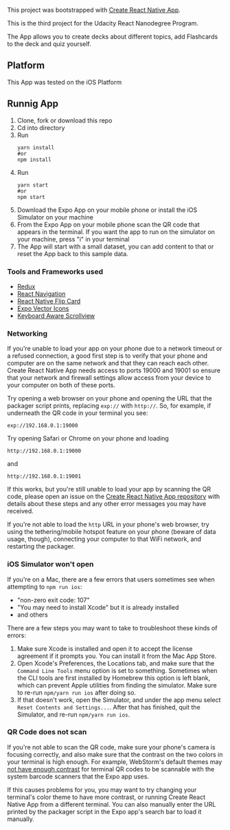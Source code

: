This project was bootstrapped with [Create React Native App](https://github.com/react-community/create-react-native-app).

This is the third project for the Udacity React Nanodegree Program. 

The App allows you to create decks about different topics, add Flashcards to the deck and quiz yourself.

## Platform

This App was tested on the iOS Platform

## Runnig App

1. Clone, fork or download this repo
2. Cd into directory
3. Run 
    ```
    yarn install
    #or
    npm install
    ```
4. Run
    ```
    yarn start
    #or
    npm start
    ```
5. Download the Expo App on your mobile phone or install the iOS Simulator on your machine
6. From the Expo App on your mobile phone scan the QR code that appears in the terminal. If you want the app to run on the simulator on your machine, press "i" in your terminal
7. The App will start with a small dataset, you can add content to that or reset the App back to this sample data.

### Tools and Frameworks used

* [Redux](https://redux.js.org/)
* [React Navigation](https://reactnavigation.org/)
* [React Native Flip Card](https://github.com/moschan/react-native-flip-card)
* [Expo Vector Icons](https://expo.github.io/vector-icons/)
* [Keyboard Aware Scrollview](https://github.com/APSL/react-native-keyboard-aware-scroll-view)

### Networking

If you're unable to load your app on your phone due to a network timeout or a refused connection, a good first step is to verify that your phone and computer are on the same network and that they can reach each other. Create React Native App needs access to ports 19000 and 19001 so ensure that your network and firewall settings allow access from your device to your computer on both of these ports.

Try opening a web browser on your phone and opening the URL that the packager script prints, replacing `exp://` with `http://`. So, for example, if underneath the QR code in your terminal you see:

```
exp://192.168.0.1:19000
```

Try opening Safari or Chrome on your phone and loading

```
http://192.168.0.1:19000
```

and

```
http://192.168.0.1:19001
```

If this works, but you're still unable to load your app by scanning the QR code, please open an issue on the [Create React Native App repository](https://github.com/react-community/create-react-native-app) with details about these steps and any other error messages you may have received.

If you're not able to load the `http` URL in your phone's web browser, try using the tethering/mobile hotspot feature on your phone (beware of data usage, though), connecting your computer to that WiFi network, and restarting the packager.

### iOS Simulator won't open

If you're on a Mac, there are a few errors that users sometimes see when attempting to `npm run ios`:

* "non-zero exit code: 107"
* "You may need to install Xcode" but it is already installed
* and others

There are a few steps you may want to take to troubleshoot these kinds of errors:

1. Make sure Xcode is installed and open it to accept the license agreement if it prompts you. You can install it from the Mac App Store.
2. Open Xcode's Preferences, the Locations tab, and make sure that the `Command Line Tools` menu option is set to something. Sometimes when the CLI tools are first installed by Homebrew this option is left blank, which can prevent Apple utilities from finding the simulator. Make sure to re-run `npm/yarn run ios` after doing so.
3. If that doesn't work, open the Simulator, and under the app menu select `Reset Contents and Settings...`. After that has finished, quit the Simulator, and re-run `npm/yarn run ios`.

### QR Code does not scan

If you're not able to scan the QR code, make sure your phone's camera is focusing correctly, and also make sure that the contrast on the two colors in your terminal is high enough. For example, WebStorm's default themes may [not have enough contrast](https://github.com/react-community/create-react-native-app/issues/49) for terminal QR codes to be scannable with the system barcode scanners that the Expo app uses.

If this causes problems for you, you may want to try changing your terminal's color theme to have more contrast, or running Create React Native App from a different terminal. You can also manually enter the URL printed by the packager script in the Expo app's search bar to load it manually.
